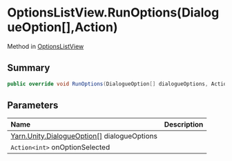 # OptionsListView.RunOptions(DialogueOption[],Action<int>)

Method in [OptionsListView](/api/csharp/yarn.unity.optionslistview.md)

## Summary



```csharp
public override void RunOptions(DialogueOption[] dialogueOptions, Action<int> onOptionSelected)
```

## Parameters

|Name|Description|
|:---|:---|
|[Yarn.Unity.DialogueOption\[\]](/api/csharp/yarn.unity.dialogueoption.md) dialogueOptions||
|`Action<int>` onOptionSelected||

